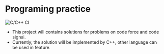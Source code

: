 # Programing practice 


![C/C++ CI](https://github.com/congngale/practice/workflows/C/C++%20CI/badge.svg?branch=master)

- This project will contains solutions for problems on code force and code signal.
- Currently, the solution will be implemented by C++, other language can be used in feature.
